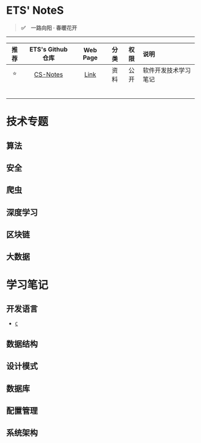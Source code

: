 # ETS' NoteS

> **:white_check_mark:　一路向阳 · 春暖花开**

------

| 推荐 |                 ETS's Github 仓库                  |                   Web Page                    | 分类 | 权限 | 说明                 |
| :--: | :------------------------------------------------: | :-------------------------------------------: | :--: | :--: | :------------------- |
|  ⭐   | [CS-Notes](https://github.com/wugenqiang/CS-Notes) | [Link](https://wugenqiang.github.io/CS-Notes) | 资料 | 公开 | 软件开发技术学习笔记 |
|      |                                                    |                                               |      |      |                      |
|      |                                                    |                                               |      |      |                      |
|      |                                                    |                                               |      |      |                      |
|      |                                                    |                                               |      |      |                      |
|      |                                                    |                                               |      |      |                      |
|      |                                                    |                                               |      |      |                      |





# 技术专题

## 算法



## 安全



## 爬虫



## 深度学习



## 区块链



## 大数据



# 学习笔记

## 开发语言

* [`C`](C/C-Notes)



## 数据结构



## 设计模式



## 数据库



## 配置管理



## 系统架构